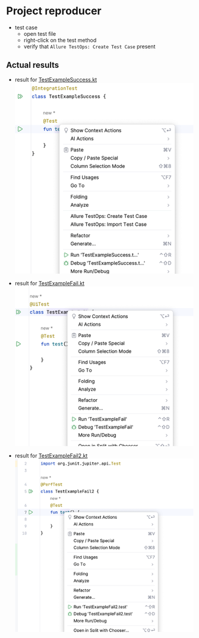# Project reproducer

* test case
  * open test file
  * right-click on the test method
  * verify that `Allure TestOps: Create Test Case` present
  
## Actual results

* result for [TestExampleSuccess.kt](src%2Ftest%2Fkotlin%2FTestExampleSuccess.kt)
![img.png](img.png)


* result for [TestExampleFail.kt](src%2Ftest%2Fkotlin%2FTestExampleFail.kt)
![img_1.png](img_1.png)

* result for [TestExampleFail2.kt](src%2Ftest%2Fkotlin%2FTestExampleFail2.kt) 
![img_2.png](img_2.png)

